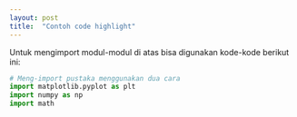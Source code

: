```yaml
---
layout: post
title:  "Contoh code highlight"
---
```

Untuk mengimport modul-modul di atas bisa digunakan kode-kode berikut ini:


```python
# Meng-import pustaka menggunakan dua cara
import matplotlib.pyplot as plt
import numpy as np
import math
```